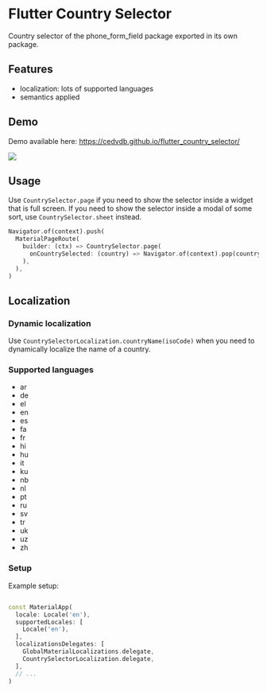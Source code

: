 # Flutter Country Selector

Country selector of the phone_form_field package exported in its own package.

## Features

  - localization: lots of supported languages
  - semantics applied

## Demo


Demo available here: https://cedvdb.github.io/flutter_country_selector/

![](https://github.com/cedvdb/flutter_country_selector/blob/main/demo.gif?raw=true)


## Usage

Use `CountrySelector.page` if you need to show the selector inside a widget that is full screen. If you need to show the selector inside a modal of some sort, use `CountrySelector.sheet` instead.

```dart
Navigator.of(context).push(
  MaterialPageRoute(
    builder: (ctx) => CountrySelector.page(
      onCountrySelected: (country) => Navigator.of(context).pop(country),
    ),
  ),
)
```
## Localization

### Dynamic localization

Use `CountrySelectorLocalization.countryName(isoCode)` when you need to dynamically localize the name of a country.

### Supported languages

  - ar
  - de
  - el
  - en
  - es
  - fa
  - fr
  - hi
  - hu
  - it
  - ku
  - nb
  - nl
  - pt
  - ru
  - sv
  - tr
  - uk
  - uz
  - zh  

### Setup

Example setup:

```dart

const MaterialApp(
  locale: Locale('en'),
  supportedLocales: [
    Locale('en'),
  ],
  localizationsDelegates: [
    GlobalMaterialLocalizations.delegate,
    CountrySelectorLocalization.delegate,
  ],
  // ...
)
```

